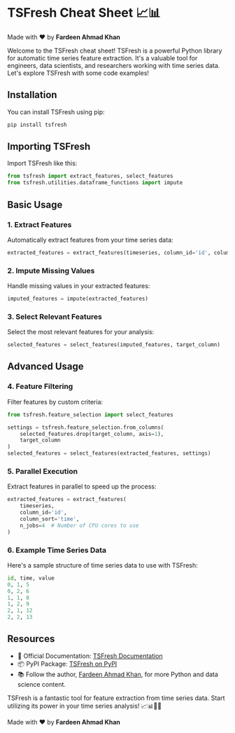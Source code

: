 # TSFresh Cheat Sheet 📈📊

Made with :heart: by **Fardeen Ahmad Khan**

Welcome to the TSFresh cheat sheet! TSFresh is a powerful Python library for automatic time series feature extraction. It's a valuable tool for engineers, data scientists, and researchers working with time series data. Let's explore TSFresh with some code examples!

## Installation

You can install TSFresh using pip:

```bash
pip install tsfresh
```

## Importing TSFresh

Import TSFresh like this:

```python
from tsfresh import extract_features, select_features
from tsfresh.utilities.dataframe_functions import impute
```

## Basic Usage

### 1. Extract Features

Automatically extract features from your time series data:

```python
extracted_features = extract_features(timeseries, column_id='id', column_sort='time')
```

### 2. Impute Missing Values

Handle missing values in your extracted features:

```python
imputed_features = impute(extracted_features)
```

### 3. Select Relevant Features

Select the most relevant features for your analysis:

```python
selected_features = select_features(imputed_features, target_column)
```

## Advanced Usage

### 4. Feature Filtering

Filter features by custom criteria:

```python
from tsfresh.feature_selection import select_features

settings = tsfresh.feature_selection.from_columns(
    selected_features.drop(target_column, axis=1), 
    target_column
)
selected_features = select_features(extracted_features, settings)
```

### 5. Parallel Execution

Extract features in parallel to speed up the process:

```python
extracted_features = extract_features(
    timeseries, 
    column_id='id', 
    column_sort='time', 
    n_jobs=4  # Number of CPU cores to use
)
```

### 6. Example Time Series Data

Here's a sample structure of time series data to use with TSFresh:

```python
id, time, value
0, 1, 5
0, 2, 6
1, 1, 8
1, 2, 9
2, 1, 12
2, 2, 13
```

## Resources

- 📖 Official Documentation: [TSFresh Documentation](https://tsfresh.readthedocs.io)
- 📦 PyPI Package: [TSFresh on PyPI](https://pypi.org/project/tsfresh)
- 📚 Follow the author, [Fardeen Ahmad Khan](https://github.com/I-Fardeen), for more Python and data science content.

TSFresh is a fantastic tool for feature extraction from time series data. Start utilizing its power in your time series analysis! 📈📊🧐🔥

Made with :heart: by **Fardeen Ahmad Khan**
